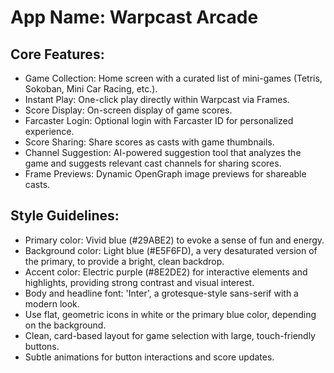 # **App Name**: Warpcast Arcade

## Core Features:

- Game Collection: Home screen with a curated list of mini-games (Tetris, Sokoban, Mini Car Racing, etc.).
- Instant Play: One-click play directly within Warpcast via Frames.
- Score Display: On-screen display of game scores.
- Farcaster Login: Optional login with Farcaster ID for personalized experience.
- Score Sharing: Share scores as casts with game thumbnails.
- Channel Suggestion: AI-powered suggestion tool that analyzes the game and suggests relevant cast channels for sharing scores.
- Frame Previews: Dynamic OpenGraph image previews for shareable casts.

## Style Guidelines:

- Primary color: Vivid blue (#29ABE2) to evoke a sense of fun and energy.
- Background color: Light blue (#E5F6FD), a very desaturated version of the primary, to provide a bright, clean backdrop.
- Accent color: Electric purple (#8E2DE2) for interactive elements and highlights, providing strong contrast and visual interest.
- Body and headline font: 'Inter', a grotesque-style sans-serif with a modern look.
- Use flat, geometric icons in white or the primary blue color, depending on the background.
- Clean, card-based layout for game selection with large, touch-friendly buttons.
- Subtle animations for button interactions and score updates.